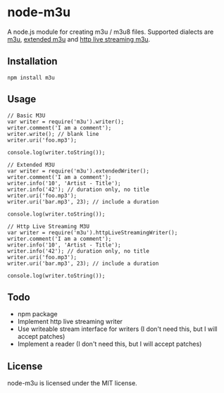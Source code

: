 # node-m3u

A node.js module for creating m3u / m3u8 files. Supported dialects are [m3u][],
[extended m3u][] and [http live streaming m3u][].

[m3u]: http://en.wikipedia.org/wiki/M3U
[extended m3u]: http://en.wikipedia.org/wiki/M3U#Extended_M3U_directives
[http live streaming m3u]:http://tools.ietf.org/html/draft-pantos-http-live-streaming

## Installation

    npm install m3u

## Usage

    // Basic M3U
    var writer = require('m3u').writer();
    writer.comment('I am a comment');
    writer.write(); // blank line
    writer.uri('foo.mp3');

    console.log(writer.toString());

    // Extended M3U
    var writer = require('m3u').extendedWriter();
    writer.comment('I am a comment');
    writer.info('10', 'Artist - Title');
    writer.info('42'); // duration only, no title
    writer.uri('foo.mp3');
    writer.uri('bar.mp3', 23); // include a duration

    console.log(writer.toString());

    // Http Live Streaming M3U
    var writer = require('m3u').httpLiveStreamingWriter();
    writer.comment('I am a comment');
    writer.info('10', 'Artist - Title');
    writer.info('42'); // duration only, no title
    writer.uri('foo.mp3');
    writer.uri('bar.mp3', 23); // include a duration

    console.log(writer.toString());


## Todo

* npm package
* Implement http live streaming writer
* Use writeable stream interface for writers (I don't need this, but I will accept patches)
* Implement a reader (I don't need this, but I will accept patches)

## License

node-m3u is licensed under the MIT license.
